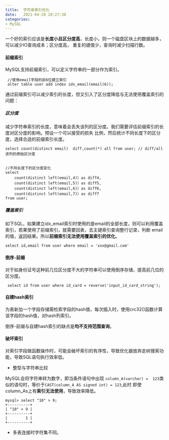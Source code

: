 ```yaml
---
title:  字符串索引优化
date:   2021-04-28 20:27:38
categories: 
- MySQL
---
```


一个好的索引应该是**长度小且区分度高**，长度小，则一个磁盘区块上的数据越多，可以减少IO查询成本；区分度高，
重复的键值少，查询时减少扫描行数。

#### 前缀索引

MySQL支持前缀索引，可以定义字符串的一部分作为索引。
```
 //使用email字段的前6位建立索引
 alter table user add index idx_email(email(6));
```

通过前缀索引可以减少索引的长度，但又引入了区分度降低与无法使用覆盖索引的问题：

##### 区分度

减少字符串索引的长度，意味着会丢失该列的区分度。我们需要评估前缀索引的长度对区分度的影响。预设一个可以接受的损失
比例，然后统计不同长度下的区分度，选择合适的前缀索引长度。
```
select count(distinct email)  diff,count(*) all from user; // diff/all 该列的原始区分度


//不同长度下的区分度变化
select 
    count(distinct left(email,4)）as diff4, 
    count(distinct left(email,5)）as diff5, 
    count(distinct left(email,6)）as diff6, 
    count(distinct left(email,7)）as diff7
from user;
```

##### 覆盖索引

如下SQL，如果建立idx_email索引时使用的是email的全部长度，则可以利用覆盖索引，若果使用了前缀索引，就需要回表，去主键索引查询整行记录，判断
email的值，返回结果。所以**前缀索引无法使用覆盖索引的优化**。
```
select id,email from user where email = 'xxx@gmail.com'
```


#### 倒序-前缀
对于如身份证号这种前几位区分度不大的字符串可以使用倒序存储，提高前几位的区分度。

```
 select id from user where id_card = reverse('input_id_card_string');
```

#### 自建hash索引

为表新加一个字段存储需检索字段的hash值，每次插入时，使用crc32()函数计算该字段的hash值，对hash列索引。


倒序-前缀与自建hash索引的缺点是**均不支持范围查询**。


#### 破坏索引

对索引字段做函数操作时，可能会破坏索引的有序性，导致优化器放弃走树搜索功能，导致SQL语句执行效率低。

* 整型与字符串比较

MySQL会将字符串转为数字，即当条件语句中出现 `column_A(varchar) =  123`类似的语句时，等价于`CAST(column_A AS signed int) = 123`,此时
即使column_As上有**索引无法使用**，导致效率降低。
```
mysql> select "10" > 9;
+----------+
| "10" > 9 |
+----------+
|        1 |
+----------+
```

* 多表连接时字符集不同。